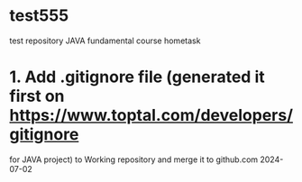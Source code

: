 # test555
test repository JAVA fundamental course hometask

# 1. Add .gitignore file (generated it first on https://www.toptal.com/developers/gitignore 
for JAVA project) to Working repository and merge it to github.com
2024-07-02
